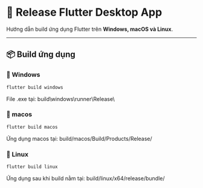 # 🚀 Release Flutter Desktop App

Hướng dẫn build ứng dụng Flutter trên **Windows, macOS và Linux**.

---

## 📦 Build ứng dụng

### 🔹 Windows

```sh
flutter build windows
```

File .exe tại: build\windows\runner\Release\

### 🍎 macos

```sh
flutter build macos
```

Ứng dụng macos tại: build/macos/Build/Products/Release/

### 🐧 Linux

```sh
flutter build linux
```

Ứng dụng sau khi build nằm tại: build/linux/x64/release/bundle/
